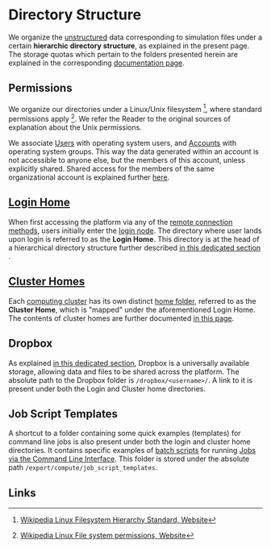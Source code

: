 # Directory Structure

We organize the [unstructured](../data/classification.md#by-internal-organization) data corresponding to simulation files under a certain **hierarchic directory structure**, as explained in the present page. The storage quotas which pertain to the folders presented herein are explained in the corresponding [documentation page](quotas.md).

## Permissions

We organize our directories under a Linux/Unix filesystem [^1], where standard permissions apply [^2]. We refer the Reader to the original sources of explanation about the Unix permissions. 

We associate [Users](../accounts/users.md) with operating system users, and [Accounts](../accounts/overview.md) with operating system groups. This way the data generated within an account is not accessible to anyone else, but the members of this account, unless explicitly shared. Shared access for the members of the same organizational account is explained further [here](../infrastructure/clusters/directories.md#shared-folders-for-organizations).

## [Login Home](../infrastructure/login/directories.md)

When first accessing the platform via any of the [remote connection methods](../remote-connection/overview.md), users initially enter the [login node](../infrastructure/login/overview.md). The directory where user lands upon login is referred to as the **Login Home**. This directory is at the head of a hierarchical directory structure further described [in this dedicated section](../infrastructure/login/directories.md) . 

## [Cluster Homes](../infrastructure/clusters/directories.md)

Each [computing cluster](../infrastructure/clusters/overview.md) has its own distinct [home folder](../infrastructure/clusters/directories.md), referred to as the **Cluster Home**, which is "mapped" under the aforementioned Login Home. The contents of cluster homes are further documented [in this page](../infrastructure/clusters/directories.md).

## Dropbox

As explained [in this dedicated section](../data-in-objectstorage/dropbox.md), Dropbox is a universally available storage, allowing data and files to be shared across the platform. The absolute path to the Dropbox folder is `/dropbox/<username>/`. A link to it is present under both the Login and Cluster home directories.

## Job Script Templates

A shortcut to a folder containing some quick examples (templates) for command line jobs is also present under both the login and cluster home directories. It contains specific examples of [batch scripts](../jobs-cli/batch-scripts/overview.md) for running [Jobs via the Command Line Interface](../jobs-cli/overview.md). This folder is stored under the absolute path `/export/compute/job_script_templates`.

## Links

[^1]: [Wikipedia Linux Filesystem Hierarchy Standard, Website](https://en.wikipedia.org/wiki/Filesystem_Hierarchy_Standard)

[^2]: [Wikipedia Linux File system permissions, Website](https://en.wikipedia.org/wiki/File_system_permissions)
